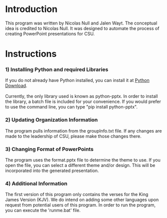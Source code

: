 # Introduction

This program was written by Nicolas Null and Jalen Wayt. The conceptual idea is credited to Nicolas Null.
It was designed to automate the process of creating PowerPoint presentations for CSU.

# Instructions
### 1) Installing Python and required Libraries

If you do not already have Python installed, you can install it at [Python Download](https://www.python.org/downloads/).
<br /><br />
Currently, the only library used is known as python-pptx. In order to install the library, a batch file is included for your convenience. If you would prefer to use the command line, you can type "pip install python-pptx".

### 2) Updating Organization Information 

The program pulls information from the groupInfo.txt file. If any changes are made to the leadership of CSU, please make those changes there.

### 3) Changing Format of PowerPoints 

The program uses the format.pptx file to determine the theme to use. If you open the file, you can select a different theme and/or design. This will be incorporated into the generated presentation.

### 4) Additional Information 

The first version of this program only contains the verses for the King James Version (KJV). We do intend on adding some other languages upon request from potential users of this program.
In order to run the program, you can execute the 'runme.bat' file.
